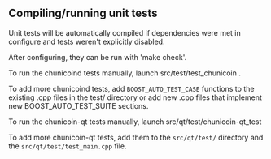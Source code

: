 Compiling/running unit tests
------------------------------------

Unit tests will be automatically compiled if dependencies were met in configure
and tests weren't explicitly disabled.

After configuring, they can be run with 'make check'.

To run the chunicoind tests manually, launch src/test/test_chunicoin .

To add more chunicoind tests, add `BOOST_AUTO_TEST_CASE` functions to the existing
.cpp files in the test/ directory or add new .cpp files that
implement new BOOST_AUTO_TEST_SUITE sections.

To run the chunicoin-qt tests manually, launch src/qt/test/chunicoin-qt_test

To add more chunicoin-qt tests, add them to the `src/qt/test/` directory and
the `src/qt/test/test_main.cpp` file.
